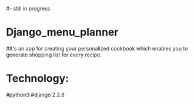 #- still in progress

# Django_menu_planner

#It's an app for creating your personalized cookbook which enables you to generate shopping list for every recipe.

# Technology:
#python3
#django 2.2.8
